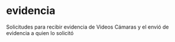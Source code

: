 # evidencia
Solicitudes para recibir evidencia de Videos Cámaras y el envió de evidencia a quien lo solicitó
